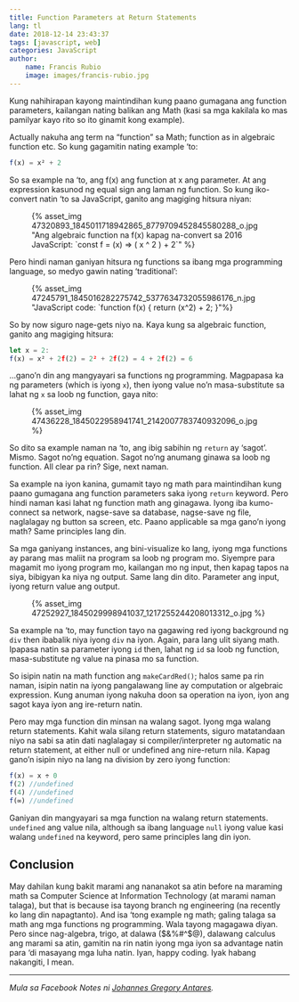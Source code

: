 ```yaml
---
title: Function Parameters at Return Statements
lang: tl
date: 2018-12-14 23:43:37
tags: [javascript, web]
categories: JavaScript
author: 
    name: Francis Rubio
    image: images/francis-rubio.jpg
---
```

Kung nahihirapan kayong maintindihan kung paano gumagana ang function parameters, kailangan nating balikan ang Math (kasi sa mga kakilala ko mas pamilyar kayo rito so ito ginamit kong example).

<!--more-->

Actually nakuha ang term na “function” sa Math; function as in algebraic function etc. So kung gagamitin nating example ‘to:

```javascript
f(x) = x² + 2
```

So sa example na ‘to, ang f(x) ang function at x ang parameter. At ang expression kasunod ng equal sign ang laman ng function. So kung iko-convert natin ‘to sa JavaScript, ganito ang magiging hitsura niyan:

<figure class="img-wrapper">
{% asset_img 47320893_1845011718942865_8779709452845580288_o.jpg "Ang algebraic function na f(x) kapag na-convert sa 2016 JavaScript: `const f = (x) => ( x ^ 2 ) + 2`" %}
</figure>

Pero hindi naman ganiyan hitsura ng functions sa ibang mga programming language, so medyo gawin nating ‘traditional’:

<figure class="img-wrapper">
{% asset_img 47245791_1845016282275742_5377634732055986176_n.jpg "JavaScript code: `function f(x) { return (x^2) + 2; }"%}
</figure>

So by now siguro nage-gets niyo na. Kaya kung sa algebraic function, ganito ang magiging hitsura:

```js
let x = 2:
f(x) = x² + 2f(2) = 2² + 2f(2) = 4 + 2f(2) = 6
```

...gano’n din ang mangyayari sa functions ng programming. Magpapasa ka ng parameters (which is iyong `x`), then iyong value no’n masa-substitute sa lahat ng `x` sa loob ng function, gaya nito:

<figure class="img-wrapper">
{% asset_img 47436228_1845022958941741_2142007783740932096_o.jpg %}
</figure>

So dito sa example naman na ‘to, ang ibig sabihin ng `return` ay ‘sagot’. Mismo. Sagot no’ng equation. Sagot no’ng anumang ginawa sa loob ng function. All clear pa rin? Sige, next naman.

Sa example na iyon kanina, gumamit tayo ng math para maintindihan kung paano gumagana ang function parameters saka iyong `return` keyword. Pero hindi naman kasi lahat ng function math ang ginagawa. Iyong iba kumo-connect sa network, nagse-save sa database, nagse-save ng file, naglalagay ng button sa screen, etc. Paano applicable sa mga gano’n iyong math? Same principles lang din.

Sa mga ganiyang instances, ang bini-visualize ko lang, iyong mga functions ay parang mas maliit na program sa loob ng program mo. Siyempre para magamit mo iyong program mo, kailangan mo ng input, then kapag tapos na siya, bibigyan ka niya ng output. Same lang din dito. Parameter ang input, iyong return value ang output.

<figure class="img-wrapper">
{% asset_img 47252927_1845029998941037_1217255244208013312_o.jpg %}
</figure>

Sa example na ‘to, may function tayo na gagawing red iyong background ng `div` then ibabalik niya iyong `div` na iyon. Again, para lang ulit siyang math. Ipapasa natin sa parameter iyong `id` then, lahat ng `id` sa loob ng function, masa-substitute ng value na pinasa mo sa function.

So isipin natin na math function ang `makeCardRed()`; halos same pa rin naman, isipin natin na iyong pangalawang line ay computation or algebraic expression. Kung anuman iyong nakuha doon sa operation na iyon, iyon ang sagot kaya iyon ang ire-return natin.

Pero may mga function din minsan na walang sagot. Iyong mga walang return statements. Kahit wala silang return statements, siguro matatandaan niyo na sabi sa atin dati naglalagay si compiler/interpreter ng automatic na return statement, at either null or undefined ang nire-return nila. Kapag gano’n isipin niyo na lang na division by zero iyong function:

```js
f(x) = x ÷ 0
f(2) //undefined
f(4) //undefined
f(∞) //undefined
```

Ganiyan din mangyayari sa mga function na walang return statements. `undefined` ang value nila, although sa ibang language `null` iyong value kasi walang `undefined` na keyword, pero same principles lang din iyon.

## Conclusion

May dahilan kung bakit marami ang nananakot sa atin before na maraming math sa Computer Science at Information Technology (at marami naman talaga), but that is because isa tayong branch ng engineering (na recently ko lang din napagtanto). And isa ‘tong example ng math; galing talaga sa math ang mga functions ng programming. Wala tayong magagawa diyan. Pero since nag-algebra, trigo, at dalawa ($&%#^$@), dalawang calculus ang marami sa atin, gamitin na rin natin iyong mga iyon sa advantage natin para ‘di masayang mga luha natin. Iyan, happy coding. Iyak habang nakangiti, I mean.

---
<i>Mula sa Facebook Notes ni <a href="https://facebook.com/gregantares"><cite>Johannes Gregory Antares</cite></a>.</i>